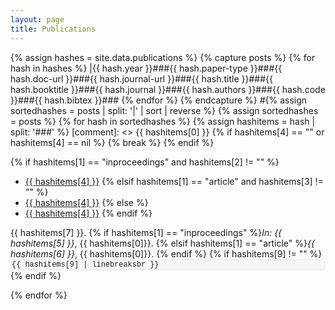 ```yaml
---
layout: page
title: Publications
---
```


{% assign hashes = site.data.publications %}
{% capture posts %}
  {% for hash in hashes %}
    |{{ hash.year }}###{{ hash.paper-type }}###{{ hash.doc-url }}###{{ hash.journal-url }}###{{ hash.title }}###{{ hash.booktitle }}###{{ hash.journal }}###{{ hash.authors }}###{{ hash.code }}###{{ hash.bibtex }}###
  {% endfor %}
{% endcapture %}
#{% assign sortedhashes = posts | split: '|' | sort | reverse %}
{% assign sortedhashes = posts %}
{% for hash in sortedhashes %}
  {% assign hashitems = hash | split: '###' %}
  [comment]: <> {{ hashitems[0] }}
  {% if hashitems[4] == "" or hashitems[4] == nil %}
    {% break %}
  {% endif %}

  {% if hashitems[1] == "inproceedings" and hashitems[2] != "" %}
  * <a href="{{ hashitems[2] }}">{{ hashitems[4] }}</a>
  {% elsif hashitems[1] == "article" and hashitems[3] != "" %}
  * <a href="{{ hashitems[3] }}">{{ hashitems[4] }}</a>
  {% else %}
  * <a href="{{ hashitems[8] }}">{{ hashitems[4] }}</a>
  {% endif %}<br/>
  
  {{ hashitems[7] }}.
  {% if hashitems[1] == "inproceedings" %}*In: {{ hashitems[5] }}*, {{ hashitems[0]}}.
  {% elsif hashitems[1] == "article" %}*{{ hashitems[6] }}*, {{ hashitems[0]}}.
  {% endif %}
  {% if hashitems[9] != "" %}
 <code style="
     background: #f7f7f7;
     border-radius: 0.35em;
     border: solid 2px #efefef;
     font-family: 'Courier New', monospace; 
     display: block;
     overflow: scroll;
     white-space: nowrap;
 ">{{ hashitems[9] | linebreaksbr }}</code>
  {% endif %}

{% endfor %}


